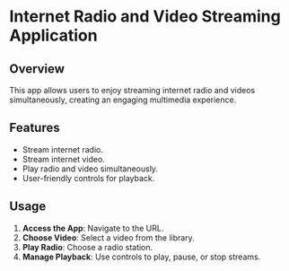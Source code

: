 # Internet Radio and Video Streaming Application

## Overview
This app allows users to enjoy streaming internet radio and videos simultaneously, creating an engaging multimedia experience.

## Features
- Stream internet radio.
- Stream internet video.
- Play radio and video simultaneously.
- User-friendly controls for playback.

  
## Usage
1. **Access the App**: Navigate to the URL.
2. **Choose Video**: Select a video from the library.
3. **Play Radio**: Choose a radio station.
4. **Manage Playback**: Use controls to play, pause, or stop streams.
